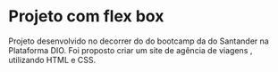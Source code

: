 

# **Projeto com flex box** 

Projeto desenvolvido no decorrer do do bootcamp da do Santander na Plataforma DIO. Foi proposto criar um site de agência de viagens , utilizando HTML e CSS.

